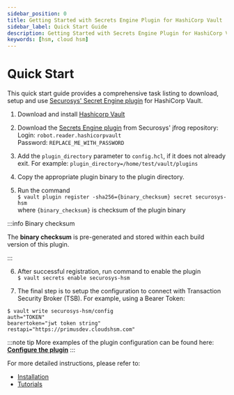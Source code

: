 ```yaml
---
sidebar_position: 0
title: Getting Started with Secrets Engine Plugin for HashiCorp Vault
sidebar_label: Quick Start Guide
description: Getting Started with Secrets Engine Plugin for HashiCorp Vault
keywords: [hsm, cloud hsm]
---
```


# Quick Start

This quick start guide provides a comprehensive task listing to download, setup and use [Securosys' Secret Engine plugin](../Concepts/secrets_engine_concept.md) for HashiCorp Vault.

1) Download and install [Hashicorp Vault](https://developer.hashicorp.com/vault/install)

1) Download the [Secrets Engine plugin](https://securosys.jfrog.io/artifactory/hcvault-plugin-secrets-engine/) from Securosys' jfrog repository:<br/>
Login: ```robot.reader.hashicorpvault```<br/>
Password: ```REPLACE_ME_WITH_PASSWORD```
1) Add the ```plugin_directory``` parameter to ```config.hcl```, if it does not already exit.
For example:
```plugin_directory=/home/test/vault/plugins```
1) Copy the appropriate plugin binary to the plugin directory.
1) Run the command<br/>
```$ vault plugin register -sha256={binary_checksum} secret securosys-hsm ```<br/>
where ```{binary_checksum}``` is checksum of the plugin binary

:::info Binary checksum

The **binary checksum** is pre-generated and stored within each build version of this plugin.

:::

6) After successful registration, run command to enable the plugin<br/>
```$ vault secrets enable securosys-hsm```

7) The final step is to setup the configuration to connect with Transaction Security Broker (TSB).
For example, using a Bearer Token: 
```
$ vault write securosys-hsm/config 
auth="TOKEN" 
bearertoken="jwt token string"
restapi="https://primusdev.cloudshsm.com"
```
:::note tip
More examples of the plugin configuration can be found here: **[Configure the plugin](/hc_sse/Installation/configuration)**
:::

For more detailed instructions, please refer to:
- [Installation](/hc_sse/category/installation)
- [Tutorials](/hc_sse/category/tutorial)